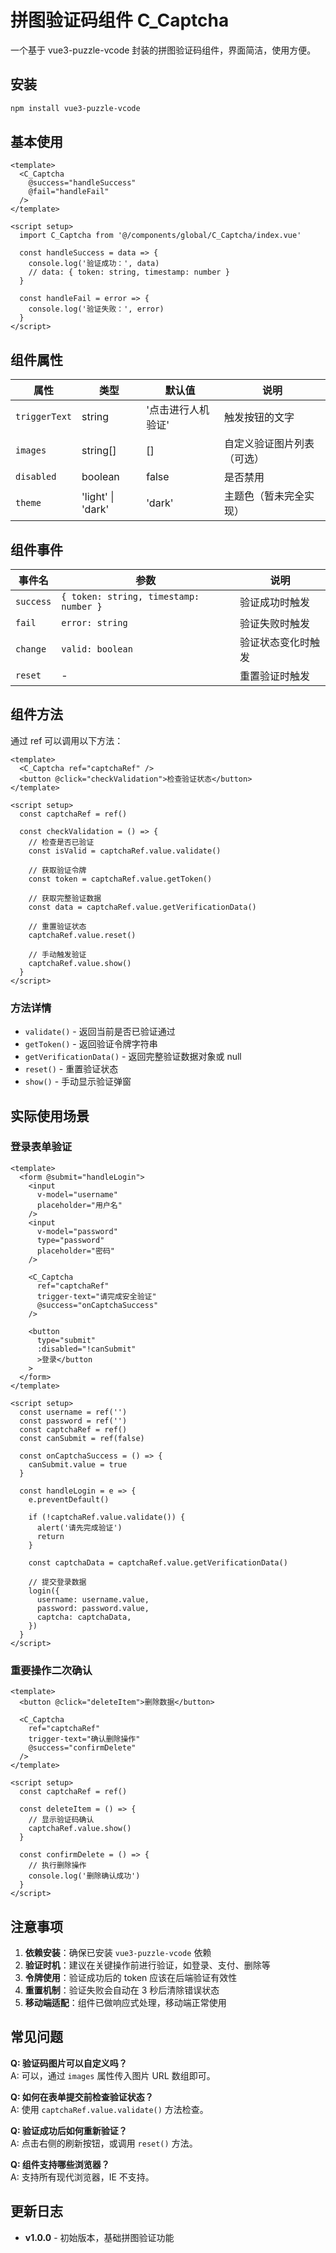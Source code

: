# 拼图验证码组件 C_Captcha

一个基于 vue3-puzzle-vcode 封装的拼图验证码组件，界面简洁，使用方便。

## 安装

```bash
npm install vue3-puzzle-vcode
```

## 基本使用

```vue
<template>
  <C_Captcha
    @success="handleSuccess"
    @fail="handleFail"
  />
</template>

<script setup>
  import C_Captcha from '@/components/global/C_Captcha/index.vue'

  const handleSuccess = data => {
    console.log('验证成功：', data)
    // data: { token: string, timestamp: number }
  }

  const handleFail = error => {
    console.log('验证失败：', error)
  }
</script>
```

## 组件属性

| 属性          | 类型              | 默认值             | 说明                       |
| ------------- | ----------------- | ------------------ | -------------------------- |
| `triggerText` | string            | '点击进行人机验证' | 触发按钮的文字             |
| `images`      | string[]          | []                 | 自定义验证图片列表（可选） |
| `disabled`    | boolean           | false              | 是否禁用                   |
| `theme`       | 'light' \| 'dark' | 'dark'             | 主题色（暂未完全实现）     |

## 组件事件

| 事件名    | 参数                                   | 说明               |
| --------- | -------------------------------------- | ------------------ |
| `success` | `{ token: string, timestamp: number }` | 验证成功时触发     |
| `fail`    | `error: string`                        | 验证失败时触发     |
| `change`  | `valid: boolean`                       | 验证状态变化时触发 |
| `reset`   | -                                      | 重置验证时触发     |

## 组件方法

通过 ref 可以调用以下方法：

```vue
<template>
  <C_Captcha ref="captchaRef" />
  <button @click="checkValidation">检查验证状态</button>
</template>

<script setup>
  const captchaRef = ref()

  const checkValidation = () => {
    // 检查是否已验证
    const isValid = captchaRef.value.validate()

    // 获取验证令牌
    const token = captchaRef.value.getToken()

    // 获取完整验证数据
    const data = captchaRef.value.getVerificationData()

    // 重置验证状态
    captchaRef.value.reset()

    // 手动触发验证
    captchaRef.value.show()
  }
</script>
```

### 方法详情

- `validate()` - 返回当前是否已验证通过
- `getToken()` - 返回验证令牌字符串
- `getVerificationData()` - 返回完整验证数据对象或 null
- `reset()` - 重置验证状态
- `show()` - 手动显示验证弹窗

## 实际使用场景

### 登录表单验证

```vue
<template>
  <form @submit="handleLogin">
    <input
      v-model="username"
      placeholder="用户名"
    />
    <input
      v-model="password"
      type="password"
      placeholder="密码"
    />

    <C_Captcha
      ref="captchaRef"
      trigger-text="请完成安全验证"
      @success="onCaptchaSuccess"
    />

    <button
      type="submit"
      :disabled="!canSubmit"
      >登录</button
    >
  </form>
</template>

<script setup>
  const username = ref('')
  const password = ref('')
  const captchaRef = ref()
  const canSubmit = ref(false)

  const onCaptchaSuccess = () => {
    canSubmit.value = true
  }

  const handleLogin = e => {
    e.preventDefault()

    if (!captchaRef.value.validate()) {
      alert('请先完成验证')
      return
    }

    const captchaData = captchaRef.value.getVerificationData()

    // 提交登录数据
    login({
      username: username.value,
      password: password.value,
      captcha: captchaData,
    })
  }
</script>
```

### 重要操作二次确认

```vue
<template>
  <button @click="deleteItem">删除数据</button>

  <C_Captcha
    ref="captchaRef"
    trigger-text="确认删除操作"
    @success="confirmDelete"
  />
</template>

<script setup>
  const captchaRef = ref()

  const deleteItem = () => {
    // 显示验证码确认
    captchaRef.value.show()
  }

  const confirmDelete = () => {
    // 执行删除操作
    console.log('删除确认成功')
  }
</script>
```

## 注意事项

1. **依赖安装**：确保已安装 `vue3-puzzle-vcode` 依赖
2. **验证时机**：建议在关键操作前进行验证，如登录、支付、删除等
3. **令牌使用**：验证成功后的 token 应该在后端验证有效性
4. **重置机制**：验证失败会自动在 3 秒后清除错误状态
5. **移动端适配**：组件已做响应式处理，移动端正常使用

## 常见问题

**Q: 验证码图片可以自定义吗？**  
A: 可以，通过 `images` 属性传入图片 URL 数组即可。

**Q: 如何在表单提交前检查验证状态？**  
A: 使用 `captchaRef.value.validate()` 方法检查。

**Q: 验证成功后如何重新验证？**  
A: 点击右侧的刷新按钮，或调用 `reset()` 方法。

**Q: 组件支持哪些浏览器？**  
A: 支持所有现代浏览器，IE 不支持。

## 更新日志

- **v1.0.0** - 初始版本，基础拼图验证功能
